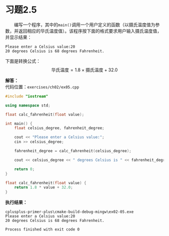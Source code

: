 # 习题2.5

&emsp;&emsp;编写一个程序，其中的`main()`调用一个用户定义的函数（以摄氏温度值为参数，并返回相应的华氏温度值）。该程序按下面的格式要求用户输入摄氏温度值，并显示结果：
```
Please enter a Celsius value:20
20 degrees Celsius is 68 degrees Fahrenheit.
```
下面是转换公式：$$\text{华氏温度}=1.8 \times \text{摄氏温度} + 32.0$$

**解答：**  
代码位置：`exercises/ch02/ex05.cpp`
```c++
#include "iostream"

using namespace std;

float calc_fahrenheit(float value);

int main() {
    float celsius_degree, fahrenheit_degree;

    cout << "Please enter a Celsius value:";
    cin >> celsius_degree;

    fahrenheit_degree = calc_fahrenheit(celsius_degree);

    cout << celsius_degree << " degrees Celsius is " << fahrenheit_degree << " degrees Fahrenheit." << endl;

    return 0;
}

float calc_fahrenheit(float value) {
    return 1.8 * value + 32.0;
}
```

**执行结果：**  
```
cplusplus-primer-plus\cmake-build-debug-mingw\ex02-05.exe
Please enter a Celsius value:20
20 degrees Celsius is 68 degrees Fahrenheit.

Process finished with exit code 0
```